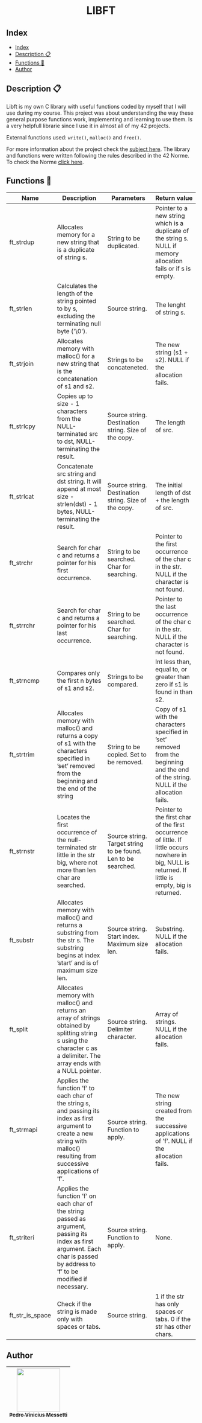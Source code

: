 <h1 align="center">LIBFT</h1>

## Index

- [Index](#index)
- [Description :clipboard:](#description-clipboard)
- [Functions :wrench:](#functions-wrench)
- [Author](#author)

## Description :clipboard:
<p>
Libft is my own C library with useful functions coded by myself that I will use during my course. This project was about understanding the way these general purpose functions work,
implementing and learning to use them. Is a very helpfull librarie since I use it in almost all of my 42 projects.

External functions used: `write()`, `malloc()` and `free()`.

For more information about the project check the [subject here](https://github.com/pedromessetti/libft/blob/master/subject.pdf). The library and functions were written following the rules described in the 42 Norme. To check the Norme [click here](https://github.com/42School/norminette/blob/master/pdf/en.norm.pdf).
</p>

## Functions :wrench:

| Name            | Description                                                                                                                                                                        | Parameters                                                    | Return value                                                                                                                                         |
|-----------------|------------------------------------------------------------------------------------------------------------------------------------------------------------------------------------|---------------------------------------------------------------|------------------------------------------------------------------------------------------------------------------------------------------------------|
| ft_strdup       | Allocates memory for a new string that is a duplicate of string s.                                                                                                                 | String to be duplicated.                                      | Pointer to a new string which is a duplicate of the string s. NULL if memory allocation fails or if s is empty.                                      |
| ft_strlen       | Calculates the length of the string pointed to by s, excluding the terminating null byte ('\0').                                                                                   | Source string.                                                | The lenght of string s.                                                                                                                              |
| ft_strjoin      | Allocates memory with malloc() for a new string that is the  concatenation of s1 and s2.                                                                                           | Strings to be concateneted.                                   | The new string (s1 + s2). NULL if the allocation fails.                                                                                              |
| ft_strlcpy      | Copies up to size - 1 characters from the NULL-terminated src to dst, NULL-terminating the result.                                                                                 | Source string. Destination string. Size of the copy.          | The length of src.                                                                                                                                   |
| ft_strlcat      | Concatenate src string and dst string. It will append at most size - strlen(dst) - 1 bytes, NULL-terminating the result.                                                           | Source string. Destination string. Size of the copy.          | The initial length of dst + the length of src.                                                                                                       |
| ft_strchr       | Search for char c and returns a pointer for his first occurrence.                                                                                                                  | String to be searched. Char for searching.                    | Pointer to the first occurrence of the char c in the str. NULL if the character is not found.                                                        |
| ft_strrchr      | Search for char c and returns a pointer for his last occurrence.                                                                                                                   | String to be searched. Char for searching.                    | Pointer to the last occurrence of the char c in the str. NULL if the character is not found.                                                         |
| ft_strncmp      | Compares only the first n bytes of s1 and s2.                                                                                                                                      | Strings to be compared.                                       | Int less than, equal to, or greater than zero if s1 is found in than s2.                                                                             |
| ft_strtrim      | Allocates memory with malloc() and returns a copy of s1 with the characters specified in ’set’ removed from the beginning and the end of the string                                | String to be copied. Set to be removed.                       | Copy of s1 with the characters specified in ’set’ removed from the beginning and the end of the string. NULL if the allocation fails.                |
| ft_strnstr      | Locates the first occurrence of the null-terminated str little in the str big, where not more than len char are searched.                                                          | Source string. Target string to be found. Len to be searched. | Pointer to the first char of the first occurrence of little. If little occurs nowhere in big, NULL is returned. If little is empty, big is returned. |
| ft_substr       | Allocates memory with malloc() and returns a substring from the str s. The substring begins at index ’start’ and is of maximum size len.                                           | Source string. Start index. Maximum size len.                 | Substring. NULL if the allocation fails.                                                                                                             |
| ft_split        | Allocates memory with malloc() and returns an array of strings obtained by splitting string s using the character c as a delimiter. The array ends with a NULL pointer.            | Source string. Delimiter character.                           | Array of strings. NULL if the allocation fails.                                                                                                      |
| ft_strmapi      | Applies the function ’f’ to each char of the string s, and passing its index as first argument to create a new string with malloc() resulting from successive applications of ’f’. | Source string. Function to apply.                             | The new string created from the successive applications of ’f’. NULL if the allocation fails.                                                        |
| ft_striteri     | Applies the function ’f’ on each char of the string passed as argument, passing its index as first argument. Each char is passed by address to ’f’ to be modified if necessary.    | Source string. Function to apply.                             | None.                                                                                                                                                |
| ft_str_is_space | Check if the string is made only with spaces or tabs.                                                                                                                              | Source string.                                                | 1 if the str has only spaces or tabs. 0 if the str has other chars.                                                                                  |

## Author
| [<img src="https://avatars.githubusercontent.com/u/105685220?v=4" width=115><br><sub>Pedro Vinicius Messetti</sub>](https://github.com/pedromessetti) |
| :---------------------------------------------------------------------------------------------------------------------------------------------------: |